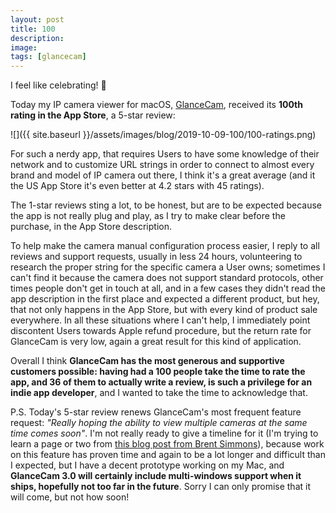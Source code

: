 ```yaml
---
layout: post
title: 100
description:
image:
tags: [glancecam]
---
```

I feel like celebrating! 🎉

Today my IP camera viewer for macOS, [GlanceCam](https://itunes.apple.com/us/app/glancecam-ip-webcam-viewer/id1360797896?l=it&ls=1&mt=12), received its **100th rating in the App Store**, a 5-star review:

![]({{ site.baseurl }}/assets/images/blog/2019-10-09-100/100-ratings.png)

For such a nerdy app, that requires Users to have some knowledge of their network and to customize URL strings in order to connect to almost every brand and model of IP camera out there, I think it's a great average (and it the US App Store it's even better at 4.2 stars with 45 ratings).

The 1-star reviews sting a lot, to be honest, but are to be expected because the app is not really plug and play, as I try to make clear before the purchase, in the App Store description.

To help make the camera manual configuration process easier, I reply to all reviews and support requests, usually in less 24 hours, volunteering to research the proper string for the specific camera a User owns; sometimes I can't find it because the camera does not support standard protocols, other times people don't get in touch at all, and in a few cases they didn't read the app description in the first place and expected a different product, but hey, that not only happens in the App Store, but with every kind of product sale everywhere.
In all these situations where I can't help, I immediately point discontent Users towards Apple refund procedure, but the return rate for GlanceCam is very low, again a great result for this kind of application.

Overall I think **GlanceCam has the most generous and supportive customers possible: having had a 100 people take the time to rate the app, and 36 of them to actually write a review, is such a privilege for an indie app developer**, and I wanted to take the time to acknowledge that.

P.S. Today's 5-star review renews GlanceCam's most frequent feature request: *"Really hoping the ability to view multiple cameras at the same time comes soon"*. I'm not really ready to give a timeline for it (I'm trying to learn a page or two from [this blog post from Brent Simmons](https://inessential.com/2019/10/28/no_etas)), because work on this feature has proven time and again to be a lot longer and difficult than I expected, but I have a decent prototype working on my Mac, and **GlanceCam 3.0 will certainly include multi-windows support when it ships, hopefully not too far in the future**. Sorry I can only promise that it will come, but not how soon!